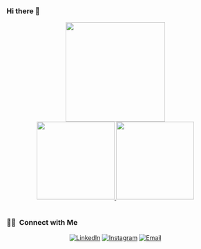 ### Hi there 👋


<a href="https://github.com/Aelbakouri" align="center">
    <div align="center">
  <img height="230em" src="https://user-images.githubusercontent.com/95944107/184627966-5d5b338b-d749-4e32-84f7-8aa03ea5b7c1.png" />
<br/>

<a href="https://github.com/AVS1508">
  <img height="180em" src="https://github-readme-stats.vercel.app/api?username=AVS1508&theme=buefy&show_icons=true" />
  <img height="180em" src="https://github-readme-stats.vercel.app/api/top-langs/?username=AVS1508&theme=buefy&layout=compact" />
</a>

<br/>
  
  </div>
</a>

<br/> 
<h3> 🤝🏻 &nbsp;Connect with  Me </h3>
<p align="center">
<a href="https://www.linkedin.com/in/allal-el-bakouri-ba3565205/"><img alt="LinkedIn" src="https://img.shields.io/badge/LinkedIn-ALLAL%20EL%20BAKOURI-blue?style=flat-square&logo=linkedin"></a>
<a href="https://www.instagram.com/elbakouri_"><img alt="Instagram" src="https://img.shields.io/badge/Instagram-elbakouri__-blue?style=flat-square&logo=instagram"></a>
<a href="mailto:allal.elbakourii@gmail.com"><img alt="Email" src="https://img.shields.io/badge/Email-allal.elbakourii@gmail.com-blue?style=flat-square&logo=gmail"></a>
</p>
